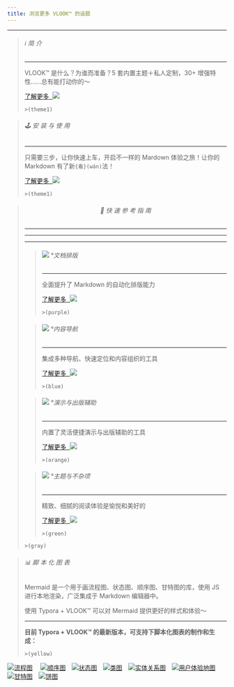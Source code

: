 ```yaml
---
title: 浏览更多 VLOOK™ 的话题
---
```




---

> ###### ℹ️ 简 介
>
> ---
>
> VLOOK™ 是什么？为谁而准备？5 套内置主题＋私人定制，30+ 增强特性……总有能打动你的～
>
> [<kbd>了解更多 ![](https://cdn.jsdelivr.net/gh/MadMaxChow/VLOOKres/pic/icon-forward.svg?mode=icon&fill=text)</kbd>](index.html)
>
> `>(theme1)`

> ###### 🕹 安 装 与 使 用
>
> ---
>
> 只需要三步，让你快速上车，开启不一样的 Mardown 体验之旅！让你的 Markdown 有了新`{看}(wán)`法！
>
> [<kbd>了解更多 ![](https://cdn.jsdelivr.net/gh/MadMaxChow/VLOOKres/pic/icon-forward.svg?mode=icon&fill=text)</kbd>](index.html#安装与使用)
>
> `>(theme1)`

> ###### <center>🎯 快 速 参 考 指 南</center>
>
> ---
>
> ---
>
> ---
>
> > ###### ![](https://cdn.jsdelivr.net/gh/MadMaxChow/VLOOKres/pic/qico-types-light.svg?mode=icon&fill=text) °文档排版
> >
> > ---
> >
> > 全面提升了 Markdown 的自动化排版能力
> >
> > [<kbd>了解更多 ![](https://cdn.jsdelivr.net/gh/MadMaxChow/VLOOKres/pic/icon-forward.svg?mode=icon&fill=text)</kbd>](guide.html#快速入坑°文档排版)
> >
> > `>(purple)`
>
> > ###### ![](https://cdn.jsdelivr.net/gh/MadMaxChow/VLOOKres/pic/qico-nav-light.svg?mode=icon&fill=text) °内容导航
> >
> > ---
> >
> > 集成多种导航、快速定位和内容组织的工具
> >
> > [<kbd>了解更多 ![](https://cdn.jsdelivr.net/gh/MadMaxChow/VLOOKres/pic/icon-forward.svg?mode=icon&fill=text)</kbd>](guide.html#快速入坑°内容导航)
> >
> > `>(blue)`
>
> > ###### ![](https://cdn.jsdelivr.net/gh/MadMaxChow/VLOOKres/pic/qico-pres-light.svg?mode=icon&fill=text) °演示与出版辅助
> >
> > ---
> >
> > 内置了灵活便捷演示与出版辅助的工具
> >
> > [<kbd>了解更多 ![](https://cdn.jsdelivr.net/gh/MadMaxChow/VLOOKres/pic/icon-forward.svg?mode=icon&fill=text)</kbd>](guide.html#快速入坑°演示与出版辅助)
> >
> > `>(orange)`
>
> > ###### ![](https://cdn.jsdelivr.net/gh/MadMaxChow/VLOOKres/pic/qico-theme-light.svg?mode=icon&fill=text) °主题与不杂项
> >
> > ---
> >
> > 精致、细腻的阅读体验是愉悦和美好的
> >
> > [<kbd>了解更多 ![](https://cdn.jsdelivr.net/gh/MadMaxChow/VLOOKres/pic/icon-forward.svg?mode=icon&fill=text)</kbd>](guide.html#快速入坑°主题与不杂项)
> >
> > `>(green)`
>
> `>(gray)`



> ###### 📊 脚 本 化 图 表
>
> Mermaid 是一个用于画流程图、状态图、顺序图、甘特图的库，使用 JS 进行本地渲染，广泛集成于 Markdown 编辑器中。
>
> 使用 Typora + VLOOK™ 可以对 Mermaid 提供更好的样式和体验～
>
> ---
>
> **目前 Typora + VLOOK™ 的最新版本，可支持下脚本化图表的制作和生成：**
>
> `>(yellow)`

[![流程图](https://cdn.jsdelivr.net/gh/MadMaxChow/VLOOKres/pic/dg-flowcharts.png?mode=frame&inline=true&srcset=@2x&darksrc=invert)](chart.html#流程图)　 [![顺序图](https://cdn.jsdelivr.net/gh/MadMaxChow/VLOOKres/pic/dg-seq.png?mode=frame&inline=true&srcset=@2x&darksrc=invert)](chart.html#顺序图)　[![状态图](https://cdn.jsdelivr.net/gh/MadMaxChow/VLOOKres/pic/dg-state.png?mode=frame&inline=true&srcset=@2x&darksrc=invert)](chart.html#状态图)　[![类图](https://cdn.jsdelivr.net/gh/MadMaxChow/VLOOKres/pic/dg-class.png?mode=frame&inline=true&srcset=@2x&darksrc=invert)](chart.html#类图)　[![实体关系图](https://cdn.jsdelivr.net/gh/MadMaxChow/VLOOKres/pic/dg-er.png?mode=frame&inline=true&srcset=@2x&darksrc=invert)](chart.html#实体关系图)　[![用户体验地图](https://cdn.jsdelivr.net/gh/MadMaxChow/VLOOKres/pic/dg-uj.png?mode=frame&inline=true&srcset=@2x&darksrc=invert)](chart.html#用户体验地图)　[![甘特图](https://cdn.jsdelivr.net/gh/MadMaxChow/VLOOKres/pic/dg-gantt.png?mode=frame&inline=true&srcset=@2x&darksrc=invert)](chart.html#甘特图)　[![饼图](https://cdn.jsdelivr.net/gh/MadMaxChow/VLOOKres/pic/dg-pie.png?mode=frame&inline=true&srcset=@2x&darksrc=invert)](chart.html#饼图)
